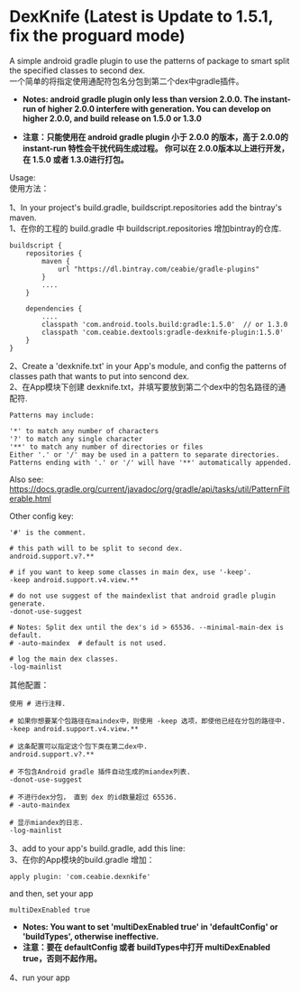 # DexKnife (Latest is Update to 1.5.1, fix the proguard mode)

A simple android gradle plugin to use the patterns of package to smart split the specified classes to second dex.<br/>
一个简单的将指定使用通配符包名分包到第二个dex中gradle插件。

- **Notes: android gradle plugin only less than version 2.0.0. The instant-run of higher 2.0.0 interfere with generation.
           You can develop on higher 2.0.0, and build release on 1.5.0 or 1.3.0**

- **注意：只能使用在 android gradle plugin 小于 2.0.0 的版本，高于 2.0.0的instant-run 特性会干扰代码生成过程。
          你可以在 2.0.0版本以上进行开发，在 1.5.0 或者 1.3.0进行打包。**

Usage:<br/>
使用方法：

1、In your project's build.gradle, buildscript.repositories add the bintray's maven.<br/>
1、在你的工程的 build.gradle 中 buildscript.repositories 增加bintray的仓库.<br/>

    buildscript {
        repositories {
            maven {
                url "https://dl.bintray.com/ceabie/gradle-plugins"
            }
            ....
        }
        
        dependencies {
            ....
            classpath 'com.android.tools.build:gradle:1.5.0'  // or 1.3.0
            classpath 'com.ceabie.dextools:gradle-dexknife-plugin:1.5.0'
        }
    }

2、Create a 'dexknife.txt' in your App's module, and config the patterns of classes path that wants to put into sencond dex.<br/>
2、在App模块下创建 dexknife.txt，并填写要放到第二个dex中的包名路径的通配符.

    Patterns may include:

    '*' to match any number of characters
    '?' to match any single character
    '**' to match any number of directories or files
    Either '.' or '/' may be used in a pattern to separate directories.
    Patterns ending with '.' or '/' will have '**' automatically appended.


Also see: https://docs.gradle.org/current/javadoc/org/gradle/api/tasks/util/PatternFilterable.html


Other config key:

    '#' is the comment.

    # this path will to be split to second dex.
    android.support.v?.**

    # if you want to keep some classes in main dex, use '-keep'.
    -keep android.support.v4.view.**

    # do not use suggest of the maindexlist that android gradle plugin generate.
    -donot-use-suggest

    # Notes: Split dex until the dex's id > 65536. --minimal-main-dex is default.
    # -auto-maindex  # default is not used.

    # log the main dex classes.
    -log-mainlist


其他配置：

    使用 # 进行注释.

    # 如果你想要某个包路径在maindex中，则使用 -keep 选项，即使他已经在分包的路径中.
    -keep android.support.v4.view.**

    # 这条配置可以指定这个包下类在第二dex中.
    android.support.v?.**

    # 不包含Android gradle 插件自动生成的miandex列表.
    -donot-use-suggest

    # 不进行dex分包， 直到 dex 的id数量超过 65536.
    # -auto-maindex

    # 显示miandex的日志.
    -log-mainlist


3、add to your app's build.gradle, add this line:<br/>
3、在你的App模块的build.gradle 增加：

    apply plugin: 'com.ceabie.dexnkife'

and then, set your app

    multiDexEnabled true

   - **Notes: You want to set 'multiDexEnabled true' in 'defaultConfig' or 'buildTypes', otherwise ineffective.**
   - **注意：要在 defaultConfig 或者 buildTypes中打开 multiDexEnabled true，否则不起作用。**

4、run your app


